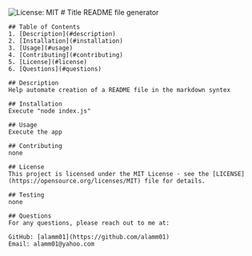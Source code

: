 ![License: MIT](https://img.shields.io/badge/License-MIT-yellow.svg)
    # Title README file generator

    ## Table of Contents
    1. [Description](#description)
    2. [Installation](#installation)
    3. [Usage](#usage)
    4. [Contributing](#contributing)
    5. [License](#license)
    6. [Questions](#questions)
  
    ## Description
    Help automate creation of a README file in the markdown syntex
  
    ## Installation
    Execute "node index.js"
  
    ## Usage
    Execute the app
  
    ## Contributing
    none
  
    ## License
    This project is licensed under the MIT License - see the [LICENSE](https://opensource.org/licenses/MIT) file for details.
  
    ## Testing
    none
  
    ## Questions
    For any questions, please reach out to me at:
  
    GitHub: [alamm01](https://github.com/alamm01)
    Email: alamm01@yahoo.com
    